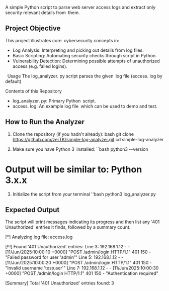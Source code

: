 A simple Python script to parse web server access logs and extract only security relevant details from them.

 ## Project Objective
 This project illustrates core cybersecurity concepts in:
 - Log Analysis: Interpreting and picking out details from log files.
 - Basic Scripting: Automating security checks through script in Python.
 - Vulnerability Detection: Determining possible attempts of unauthorized access (e.g. failed logins).

 Usage
 The log_analyzer. py script parses the given log file (access. log by default)

 Contents of this Repository
 - log_analyzer. py: Primary Python script.
 - access. log: An example log file which can be used to demo and test.

 ## How to Run the Analyzer
 1. Clone the repository (if you hadn't already):
 bash git clone https://github.com/zerTK/simple-log-analyzer.git
 cd simple-log-analyzer

 2. Make sure you have Python 3 installed:
 ``bash python3 --version
 # Output will be similar to: Python 3.x.x

3. Initialize the script from your terminal
''bash
python3 log_analyzer.py

## Expected Output 

The script will print messages indicating its progress and then list any '401 Unauthorized' entries it finds, followed by a summary count.

[*] Analyzing log file: access.log

[!!!] Found '401 Unauthorized' entries:
Line 3: 192.168.1.12 - - [11/Jun/2025:10:00:10 +0000] "POST /admin/login HTTP/1.1" 401 150 - "Failed password for user 'admin'"
Line 5: 192.168.1.12 - - [11/Jun/2025:10:00:20 +0000] "POST /admin/login HTTP/1.1" 401 150 - "Invalid username 'testuser'"
Line 7: 192.168.1.12 - - [11/Jun/2025:10:00:30 +0000] "POST /admin/login HTTP/1.1" 401 150 - "Authentication required"

[Summary] Total '401 Unauthorized' entries found: 3


